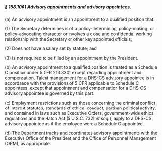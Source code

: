 ##### § 158.1001 Advisory appointments and advisory appointees. #####

(a) An advisory appointment is an appointment to a qualified position that:

(1) The Secretary determines is of a policy-determining, policy-making, or policy-advocating character or involves a close and confidential working relationship with the Secretary or other key appointed officials;

(2) Does not have a salary set by statute; and

(3) Is not required to be filled by an appointment by the President.

(b) An advisory appointment to a qualified position is treated as a Schedule C position under 5 CFR 213.3301 except regarding appointment and compensation. Talent management for a DHS-CS advisory appointee is in accordance with the provisions of 5 CFR applicable to Schedule C appointees, except that appointment and compensation for a DHS-CS advisory appointee is governed by this part.

(c) Employment restrictions such as those concerning the criminal conflict of interest statutes, standards of ethical conduct, partisan political activity, and contained in laws such as Executive Orders, government-wide ethics regulations and the Hatch Act (5 U.S.C. 7321 *et seq.*), apply to a DHS-CS advisory appointee as if the employee were a Schedule C appointee.

(d) The Department tracks and coordinates advisory appointments with the Executive Office of the President and the Office of Personnel Management (OPM), as appropriate.